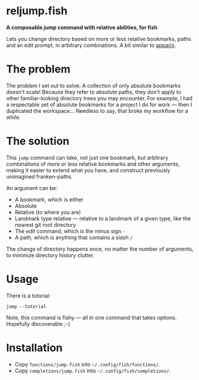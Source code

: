 # reljump.fish

**A composable *jump* command with relative abilities, for fish**

Lets you change directory based on more or less relative bookmarks, paths and an edit prompt, in arbitrary combinations. A bit similar to [apparix](http://micans.org/apparix/).

# The problem
The problem I set out to solve: A collection of only absolute bookmarks doesn't scale! Because they refer to absolute paths, they don't apply to other familiar-looking directory trees you may encounter. For example, I had a respectable set of absolute bookmarks for a project I do for work — then I duplicated the workspace… Needless to say, that broke my workflow for a while.

# The solution
This `jump` command can take, not just one bookmark, but arbitrary combinations of more or less relative bookmarks and other arguments, making it easier to extend what you have, and construct previously unimagined franken-paths.

An argument can be:
* A bookmark, which is either
 * Absolute
 * Relative (to where you are)
 * Landmark type relative — relative to a landmark of a given type, like the nearest git root directory
* The *edit* command, which is the minus sign `-`
* A path, which is anything that contains a slash `/`

The change of directory happens once, no matter the number of arguments, to minimize directory history clutter.

# Usage
There is a tutorial:

```fish
jump --tutorial
```

Note, this command is fishy — all in one command that takes options. Hopefully discoverable ;-)

# Installation
* Copy `functions/jump.fish` into `~/.config/fish/functions/`.
* Copy `completions/jump.fish` into `~/.config/fish/completions/`.
